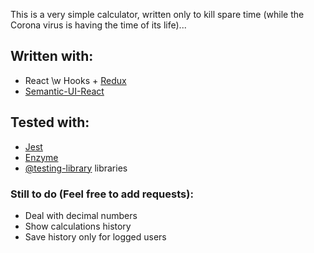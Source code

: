 This is a very simple calculator, written only to kill spare time (while the Corona virus is having the time of its life)...

## Written with:
- React \w Hooks + [Redux](https://react-redux.js.org/)
- [Semantic-UI-React](https://react.semantic-ui.com/)

## Tested with:
- [Jest](https://jestjs.io)
- [Enzyme](https://enzymejs.github.io/enzyme/)
- [@testing-library](https://testing-library.com) libraries

### Still to do (Feel free to add requests):
- Deal with decimal numbers
- Show calculations history
- Save history only for logged users